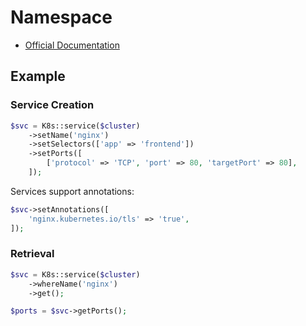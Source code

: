 # Namespace

- [Official Documentation](https://kubernetes.io/docs/concepts/services-networking/service/)

## Example

### Service Creation

```php
$svc = K8s::service($cluster)
    ->setName('nginx')
    ->setSelectors(['app' => 'frontend'])
    ->setPorts([
        ['protocol' => 'TCP', 'port' => 80, 'targetPort' => 80],
    ]);
```

Services support annotations:

```php
$svc->setAnnotations([
    'nginx.kubernetes.io/tls' => 'true',
]);
```

### Retrieval

```php
$svc = K8s::service($cluster)
    ->whereName('nginx')
    ->get();

$ports = $svc->getPorts();
```
